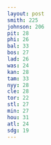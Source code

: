 ```yaml
---
layout: post
smith: 225
johnson: 206
pit: 28
phi: 26
bal: 33
bos: 27
lad: 26
was: 24
kan: 28
tam: 33
nyy: 28
cle: 28
tor: 22
stl: 27
min: 27
hou: 31
atl: 24
sdg: 19
---
```

